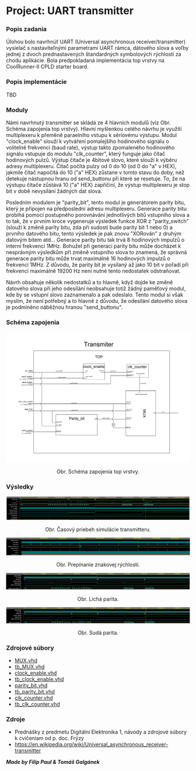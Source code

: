 
# Project: UART transmitter

### Popis zadania
Úlohou bolo navrhnúť UART (Universal asynchronous receiver/transmitter) vysielač s nastaviteľnými parametrami UART rámca, dátového slova a voľby jednej z dvoch prednastavených štandardných symbolových rýchlostí za chodu aplikácie. Bola predpokladaná implementácia top vrstvy na CoolRunner-II CPLD starter board. 

### Popis implementácie

TBD

### Moduly

Námi navrhnutý transmitter se skládá ze 4 hlavních modulů (viz Obr. Schéma zapojenia top vrstvy). Hlavní myšlenkou celého návrhu je využití multiplexeru k přeměně paraelního vstupu k sériovému výstupu. Modul "clock_enable" slouží k vytváření pomalejšího hodinového signálu o volitelné frekvenci (baud rate), výstup takto zpomaleného hodinového signálu vstupuje do modulu "clk_counter", který funguje jako čítač hodinových pulzů. Výstup čítače je 4bitové slovo, které slouží k výběru adresy multiplexeru. Čítač počítá pulzy od 0 do 10 (od 0 do "a" v HEX), jakmile čítač napočítá do 10 ("a" HEX) zůstane v tomto stavu do doby, než detekuje nástupnou hranu od send_buttonu při které se resetuje. To, že na výstupu čítače zůstává 10 ("a" HEX) zapříčiní, že výstup multiplexeru je stop bit v době nevysílání žádných dat slova.

Posledním modulem je "parity_bit", tento modul je generátorem parity bitu, který je připojen na předposlední adresu multiplexeru. Generace parity bitu probíhá pomocí postupného porovnávání jednotlivých bitů vstupního slova a to tak, že v prvním kroce vygeneruje výsledek funkce XOR z "parity_switch" (slouží k změně parity bitu, zda při sudosti bude parity bit 1 nebo 0) a prvního datového bitu, tento výsledek je pak znovu "XORován" z druhým datovým bitem atd... Generace parity bitu tak trvá 8 hodinových impulzů o interní frekvenci 1MHz. Bohužel při generaci parity bitu může docházet k nesprávným výsledkům při změně vstupního slova to znamená, že správná generace parity bitu může trvat maximálně 16 hodinových impulzů o frekvenci 1MHz. Z důvodu, že parity bit je vysílaný až jako 10 bit v pořadí při frekvenci maximálně 19200 Hz není nutné tento nedostatek odstraňovat.

Návrh obsahuje několik nedostatků a to hlavně, když dojde ke změně datového slova při jeho odesílání neobsahuje totiž žádný paměťový modul, kde by se vstupní slovo zaznamenalo a pak odeslalo. Tento modul si však myslím, že není potřebný a to hlavně z důvodu, že odesílání datového slova je podmíněno náběžnou hranou "send_buttonu".


### Schéma zapojenia


![](resources/Tx_top_scheme.png)
<p align="center">
  Obr. Schéma zapojenia top vrstvy.
</p>

### Výsledky

![](resources/tb_top.PNG)
<p align="center">Obr. Časový priebeh simulácie transmitteru.</p>

![](resources/clock_enable_TB.PNG)
<p align="center">Obr. Prepínanie znakovej rýchlosti.</p>

![](resources/tb_paritysw_LOW.PNG)
<p align="center">Obr. Lichá parita.</p>

![](resources/tb_paritysw_HIGH.PNG)
<p align="center">Obr. Sudá parita.</p>



### Zdrojové súbory

* [MUX.vhd](https://github.com/tomgalg/Digital-electronics-1/blob/master/labs/project/MUX/MUX.vhd)
* [tb_MUX.vhd](https://github.com/tomgalg/Digital-electronics-1/blob/master/labs/project/MUX/tb_MUX.vhd)
* [clock_enable.vhd](https://github.com/tomgalg/Digital-electronics-1/blob/master/labs/project/clock_enable/clock_enable.vhd)
* [tb_clock_enable.vhd](https://github.com/tomgalg/Digital-electronics-1/blob/master/labs/project/clock_enable/tb_clock_enable.vhd)
* [parity_bit.vhd](https://github.com/tomgalg/Digital-electronics-1/blob/master/labs/project/parity_bit/parity_bit.vhd)
* [tb_parity_bit.vhd](https://github.com/tomgalg/Digital-electronics-1/blob/master/labs/project/parity_bit/tb_parity_bit.vhd)
* [clk_counter.vhd](https://github.com/tomgalg/Digital-electronics-1/blob/master/labs/project/CLK_counter/clk_counter.vhd)
* [tb_clk_counter.vhd](https://github.com/tomgalg/Digital-electronics-1/blob/master/labs/project/CLK_counter/tb_clk_counter.vhd)


### Zdroje

* Prednášky z predmetu Digitální Elektronika 1, návody a zdrojové súbory k cvičeniam od p. doc. Frýzy
* <https://en.wikipedia.org/wiki/Universal_asynchronous_receiver-transmitter>




***Made by Filip Paul & Tomáš Galgánek***
